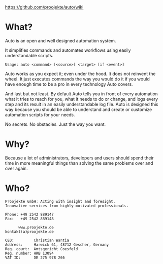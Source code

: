https://github.com/proojekte/auto/wiki

# What?

Auto is an open and well designed automation system.

It simplifies commands and automates workflows using easily understandable scripts.

    Usage: auto <command> [<source>] <target> [if <event>]

Auto works as you expect it; even under the hood. It does not reinvent the wheel. It just executes commands the way you would do it if you would have enough time to be a pro in every technology Auto covers.

And last but not least. By default Auto tells you in front of every automation what it tries to reach for you, what it needs to do or change, and logs every step and its result in an easily understandable log file. Auto is designed this way because you should be able to understand and create or customize automation scripts for your needs.

No secrets. No obstacles. Just the way you want.

# Why?

Because a lot of administrators, developers and users should spend their time in more meaningful things than solving the same problems over and over again.

# Who?

    Proojekte GmbH: Acting with insight and foresight.
    Innovative services from highly motivated professionals.
    
    Phone: +49 2542 889147
    Fax:   +49 2542 889148
    
          www.proojekte.de
    kontakt(a)proojekte.de
    
    CEO:         Christian Wantia
    Address:     Harwick 61, 48712 Gescher, Germany
    Reg. court:  Amtsgericht Coesfeld
    Reg. number: HRB 13094
    VAT ID:      DE 275 978 266
